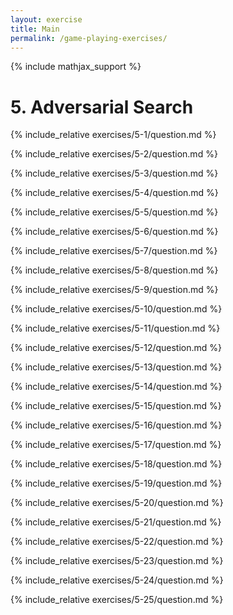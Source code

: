 ```yaml
---
layout: exercise
title: Main
permalink: /game-playing-exercises/
---
```


{% include mathjax_support %}

# 5. Adversarial Search

{% include_relative exercises/5-1/question.md %}

{% include_relative exercises/5-2/question.md %}

{% include_relative exercises/5-3/question.md %}

{% include_relative exercises/5-4/question.md %}

{% include_relative exercises/5-5/question.md %}

{% include_relative exercises/5-6/question.md %}

{% include_relative exercises/5-7/question.md %}

{% include_relative exercises/5-8/question.md %}

{% include_relative exercises/5-9/question.md %}

{% include_relative exercises/5-10/question.md %}

{% include_relative exercises/5-11/question.md %}

{% include_relative exercises/5-12/question.md %}

{% include_relative exercises/5-13/question.md %}

{% include_relative exercises/5-14/question.md %}

{% include_relative exercises/5-15/question.md %}

{% include_relative exercises/5-16/question.md %}

{% include_relative exercises/5-17/question.md %}

{% include_relative exercises/5-18/question.md %}

{% include_relative exercises/5-19/question.md %}

{% include_relative exercises/5-20/question.md %}

{% include_relative exercises/5-21/question.md %}

{% include_relative exercises/5-22/question.md %}

{% include_relative exercises/5-23/question.md %}

{% include_relative exercises/5-24/question.md %}

{% include_relative exercises/5-25/question.md %}
